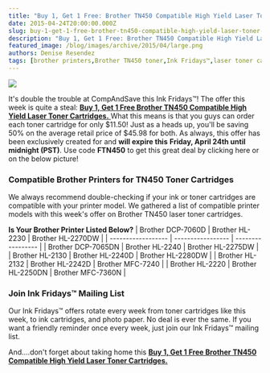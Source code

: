 ```yaml
---
title: "Buy 1, Get 1 Free: Brother TN450 Compatible High Yield Laser Toner Cartridges - Ink Fridays™!"
date: 2015-04-24T20:00:00.000Z
slug: buy-1-get-1-free-brother-tn450-compatible-high-yield-laser-toner-cartridges-ink-fridays
description: "Buy 1, Get 1 Free: Brother TN450 Compatible High Yield Laser Toner Cartridges - Ink Fridays™!"
featured_image: /blog/images/archive/2015/04/large.png
authors: Denise Resendez
tags: [brother printers,Brother TN450 toner,Ink Fridays™,laser toner cartridges]
---
```


[![](/blog/images/large.png)](/blog/images/large.png)

It's double the trouble at CompAndSave this Ink Fridays™! The offer this week is quite a steal: [**Buy 1, Get 1 Free Brother TN450 Compatible High Yield Laser Toner Cartridges.** ](https://www.compandsave.com/ink-fridays)What this means is that you guys can order each toner cartridge for only $11.50! Just as a heads up, you'll be saving 50% on the average retail price of $45.98 for both. As always, this offer has been exclusively created for and **will expire this** **Friday, April 24th until midnight (PST)**. Use code **FTN450** to get this great deal by clicking here or on the below picture!

### Compatible Brother Printers for TN450 Toner Cartridges

We always recommend double-checking if your ink or toner cartridges are compatible with your printer model. We gathered a list of compatible printer models with this week's offer on Brother TN450 laser toner cartridges.

__**Is Your Brother Printer Listed Below?**__
| Brother DCP-7060D  | Brother HL-2230   | Brother HL-2270DW |
| ------------------ | ----------------- | ----------------- |
| Brother DCP-7065DN | Brother HL-2240   | Brother HL-2275DW |
| Brother HL-2130    | Brother HL-2240D  | Brother HL-2280DW |
| Brother HL-2132    | Brother HL-2242D  | Brother MFC-7240  |
| Brother HL-2220    | Brother HL-2250DN | Brother MFC-7360N |

### Join Ink Fridays™ Mailing List

Our Ink Fridays™ offers rotate every week from toner cartridges like this week, to ink cartridges, and photo paper. No deal is ever the same. If you want a friendly reminder once every week, just join our Ink Fridays™ mailing list.

And....don't forget about taking home this [**Buy 1, Get 1 Free Brother TN450 Compatible High Yield Laser Toner Cartridges.**](https://www.compandsave.com/ink-fridays)